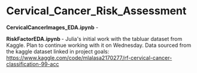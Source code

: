 # Cervical_Cancer_Risk_Assessment

<b>CervicalCancerImages_EDA.ipynb</b> - 

<b>RiskFactorEDA.ipynb </b> - Julia's initial work with the tabluar dataset from Kaggle. Plan to continue working with it on Wednesday. Data sourced from the kaggle dataset linked in project goals: https://www.kaggle.com/code/mlalasa2170277/rf-cervical-cancer-classification-99-acc 
